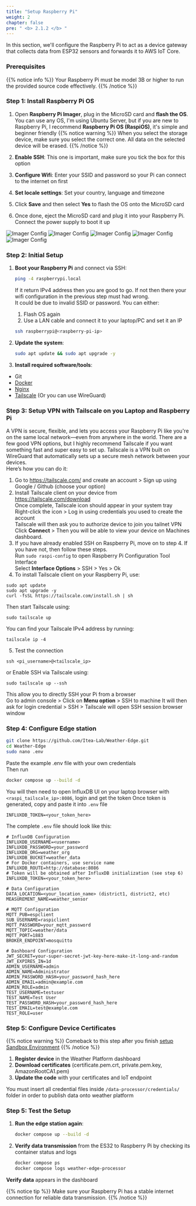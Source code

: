 ```yaml
---
title: "Setup Raspberry Pi"
weight: 2
chapter: false
pre: " <b> 2.1.2 </b> "
---
```


In this section, we'll configure the Raspberry Pi to act as a device gateway that collects data from ESP32 sensors and forwards it to AWS IoT Core.

### Prerequisites

{{% notice info %}}
Your Raspberry Pi must be model 3B or higher to run the provided source code effectively.
{{% /notice %}}

### Step 1: Install Raspberry Pi OS

1. Open **Raspberry Pi Imager**, plug in the MicroSD card and **flash the OS**. You can use any OS, I'm using Ubuntu Server, but if you are new to Raspberry Pi, I recommend **Raspberry Pi OS (RaspiOS)**, it's simple and beginner friendly
{{% notice warning %}}
When you select the storage device, make sure you select the correct one. All data on the selected device will be erased.
{{% /notice %}}

2. **Enable SSH**: This one is important, make sure you tick the box for this option
3. **Configure Wifi**: Enter your SSID and password so your Pi can connect to the internet on first 
4. **Set locale settings**: Set your country, language and timezone
5. Click **Save** and then select **Yes** to flash the OS onto the MicroSD card
6. Once done, eject the MicroSD card and plug it into your Raspberry Pi. Connect the power supply to boot it up

![Imager Config](/images/2.prerequisite/2.1-setupEdge/imager1.png)
![Imager Config](/images/2.prerequisite/2.1-setupEdge/imager2.png)
![Imager Config](/images/2.prerequisite/2.1-setupEdge/imager3.png)
![Imager Config](/images/2.prerequisite/2.1-setupEdge/imager4.png)
![Imager Config](/images/2.prerequisite/2.1-setupEdge/imager5.png)

### Step 2: Initial Setup

1. **Boot your Raspberry Pi** and connect via SSH:

   ```bash
   ping -4 raspberrypi.local
   ```
   If it return IPv4 address then you are good to go. If not then there your wifi configuration in the previous step must had wrong.  
   It could be due to invalid SSID or password. You can either:
   1. Flash OS again
   2. Use a LAN cable and connect it to your laptop/PC and set it an IP
   
   ```bash
   ssh raspberrypi@<raspberry-pi-ip>
   ```

2. **Update the system**:

   ```bash
   sudo apt update && sudo apt upgrade -y
   ```

3. **Install required software/tools**:
  - Git
  - [Docker](https://docs.docker.com/engine/install/debian/)
  - [Nginx](https://techworldthink.github.io/Tech-Guides/pages/nginx_pi.html)
  - [Tailscale](https://tailscale.com/kb/1031/install-linux) (Or you can use WireGuard)

### Step 3: Setup VPN with Tailscale on you Laptop and Raspberry Pi
A VPN is secure, flexible, and lets you access your Raspberry Pi like you're on the same local network—even from anywhere in the world.
There are a few good VPN options, but I highly recommend Tailscale if you want something fast and super easy to set up. Tailscale is a VPN built on WireGuard that automatically sets up a secure mesh network between your devices.  
Here’s how you can do it:

1. Go to https://tailscale.com/ and create an account > Sign up using Google / Github (choose your option)
2. Install Tailscale client on your device from https://tailscale.com/download  
Once complete, Tailscale icon should appear in your system tray  
Right-click the icon > Log in using credentials you used to create the account  
Tailscale will then ask you to authorize device to join you tailnet VPN  
Click **Connect** > Then you will be able to view your device on Machines dashboard.
3. If you have already enabled SSH on Raspberry Pi, move on to step 4. If you have not, then follow these steps.  
Run `sudo raspi-config` to open Raspberry Pi Configuration Tool Interface  
Select **Interface Options** > SSH > Yes > Ok
4. To install Tailscale client on your Raspberry Pi, use:
```
sudo apt update
sudo apt upgrade -y
curl -fsSL https://tailscale.com/install.sh | sh
```
Then start Tailscale using:
```
sudo tailscale up
```
You can find your Tailscale IPv4 address by running:
```
tailscale ip -4
```
5. Test the connection
```
ssh <pi_username>@<tailscale_ip>
```
or 
Enable SSH via Tailscale using:
```
sudo tailscale up --ssh
```
This allow you to directly SSH your Pi from a browser  
Go to admin console > Click on **Menu option** > SSH to machine
It will then ask for login credential > SSH > Tailscale will open SSH session browser window

### Step 4: Configure Edge station

   ```bash
   git clone https://github.com/Itea-Lab/Weather-Edge.git
   cd Weather-Edge
   sudo nano .env
   ```
  Paste the example .env file with your own credentials  
  Then run
   ```bash
   docker compose up --build -d
   ```
  You will then need to open InfluxDB UI on your laptop browser with `<raspi_tailscale_ip>:8086`, login and get the token
  Once token is generated, copy and paste it into `.env` file
  ```
  INFLUXDB_TOKEN=<your_token_here>
  ```
The complete `.env` file should look like this:
```
# InfluxDB Configuration
INFLUXDB_USERNAME=<username>
INFLUXDB_PASSWORD=your_password
INFLUXDB_ORG=weather_org
INFLUXDB_BUCKET=weather_data
# For Docker containers, use service name
INFLUXDB_ROUTE=http://database:8086
# Token will be obtained after InfluxDB initialization (see step 6)
INFLUXDB_TOKEN=<your_token_here>

# Data Configuration
DATA_LOCATION=<your_location_name> (district1, district2, etc)
MEASUREMENT_NAME=weather_sensor

# MQTT Configuration
MQTT_PUB=espclient
SUB_USERNAME=raspiclient
MQTT_PASSWORD=your_mqtt_password
MQTT_TOPIC=weather/data
MQTT_PORT=1883
BROKER_ENDPOINT=mosquitto

# Dashboard Configuration
JWT_SECRET=your-super-secret-jwt-key-here-make-it-long-and-random
JWT_EXPIRES_IN=1d
ADMIN_USERNAME=admin
ADMIN_NAME=Administrator
ADMIN_PASSWORD_HASH=your_password_hash_here
ADMIN_EMAIL=admin@example.com
ADMIN_ROLE=admin
TEST_USERNAME=testuser
TEST_NAME=Test User
TEST_PASSWORD_HASH=your_password_hash_here
TEST_EMAIL=test@example.com
TEST_ROLE=user
```

### Step 5: Configure Device Certificates
{{% notice warning %}}
Comeback to this step after you finish [setup Sandbox Environment](/5-amplifyconfiguration/5.2-backendconfiguration)
{{% /notice %}}

1. **Register device** in the Weather Platform dashboard
2. **Download certificates** (certificate.pem.crt, private.pem.key, AmazonRootCA1.pem)
4. **Update the code** with your certificates and IoT endpoint

You must insert all credential files inside `/data-processor/credentials/` folder in order to publish data onto weather platform

### Step 5: Test the Setup

1. **Run the edge station again**:

   ```bash
   docker compose up --build -d
   ```

2. **Verify data transmission** from the ES32 to Raspberry Pi by checking its container status and logs
   ```bash
   docker compose ps
   docker compose logs weather-edge-processor
   ```
**Verify data** appears in the dashboard

{{% notice tip %}}
Make sure your Raspberry Pi has a stable internet connection for reliable data transmission.
{{% /notice %}}
